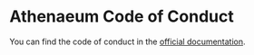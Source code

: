 # Athenaeum Code of Conduct

You can find the code of conduct in the [official documentation](https://aedart.github.io/athenaeum/archive/current/code-of-conduct.html).
